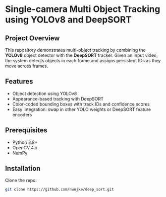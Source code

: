 # Single-camera Multi Object Tracking using YOLOv8 and DeepSORT

## Project Overview
This repository demonstrates multi-object tracking by combining the **YOLOv8** object detector with the **DeepSORT** tracker. Given an input video, the system detects objects in each frame and assigns persistent IDs as they move across frames.

## Features
- Object detection using YOLOv8  
- Appearance-based tracking with DeepSORT  
- Color-coded bounding boxes with track IDs and confidence scores  
- Easy integration: swap in other YOLO weights or DeepSORT feature encoders  

## Prerequisites
- Python 3.8+  
- OpenCV 4.x  
- NumPy  

## Installation
Clone the repo:  
   ```bash
   git clone https://github.com/nwojke/deep_sort.git


